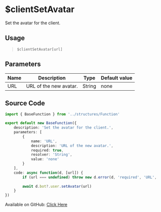 # $clientSetAvatar
Set the avatar for the client.
## Usage
> `$clientSetAvatar[url]`
## Parameters
| Name |      Description       |  Type  | Default value |
|------|------------------------|--------|---------------|
| URL  | URL of the new avatar. | String | none          |

## Source Code
```ts
import { BaseFunction } from '../structures/Function'

export default new BaseFunction({
    description: 'Set the avatar for the client.',
    parameters: [
        {
            name: 'URL',
            description: 'URL of the new avatar.',
            required: true,
            resolver: 'String',
            value: 'none'
        }
    ],
    code: async function(d, [url]) {
        if (url === undefined) throw new d.error(d, 'required', 'URL', d.function?.name!)
        
        await d.bot?.user.setAvatar(url)
    }
})
```
Available on GitHub: [Click Here](https://github.com/Cyberghxst/bdjs/blob/v1/src/functions/clientSetAvatar.ts)
